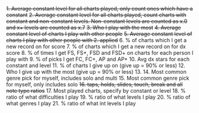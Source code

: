 ~~1. Average constant level for all charts played, only count ones which have a constant~~
~~2. Average constant level for all charts played, count charts with constant and non-constant levels. Non-constant levels are counted as x.0 and x+ levels are counted as x.7~~
~~3. Who I play with the most~~
~~4. Average constant level of charts I play with other people~~
~~5. Average constant level of charts I play with other people with 2. applied~~
6. % of charts which I get a new record on for score
7. % of charts which I get a new record on for dx score
8. % of times I get FS, FS+, FSD and FSD+ on charts for each person I play with
9. % of picks I get FC, FC+, AP and AP+
10. Avg dx stars for each constant and level
11. % of charts I give up on (give up = 90% or less)
12. Who I give up with the most (give up = 90% or less)
13. 
14. Most common genre pick for myself, includes solo and multi
15. Most common genre pick for myself, only includes solo
~~16. taps, holds, slides, touch, break and all note type ratios~~
17. Most played charts, specify by constant or level
18. % ratio of what difficulties I play
19. % ratio of what levels I play
20. % ratio of what genres I play
21. % ratio of what int levels I play


